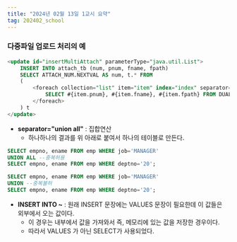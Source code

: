 ```yaml
---
title: "2024년 02월 13일 1교시 요약"
tag: 202402_school
---
```


### 다중파일 업로드 처리의 예

```sql
<update id="insertMultiAttach" parameterType="java.util.List">
    INSERT INTO attach_tb (num, pnum, fname, fpath)
    SELECT ATTACH_NUM.NEXTVAL AS num, t.* FROM
    (
        <foreach collection="list" item="item" index="index" separator="union all">
            SELECT #{item.pnum}, #{item.fname}, #{item.fpath} FROM DUAL
        </foreach>
    ) t
</update>
```

- **separator="union all"** : 집합연산
  - 하나하나의 결과를 위 아래로 붙여서 하나의 테이블로 만든다.

```sql
SELECT empno, ename FROM emp WHERE job='MANAGER'
UNION ALL --중복허용
SELECT empno, ename FROM emp WHERE deptno='20';

SELECT empno, ename FROM emp WHERE job='MANAGER'
UNION --중복불허
SELECT empno, ename FROM emp WHERE deptno='20';
```

- **INSERT INTO ~** : 원래 INSERT 문장에는 VALUES 문장이 필요한데 이 값들은 외부에서 오는 값이다. 
  - 이 경우는 내부에서 값을 가져와서 즉, 메모리에 있는 값을 저장한 경우이다. 
  - 따라서 VALUES 가 아닌 SELECT가 사용되었다.